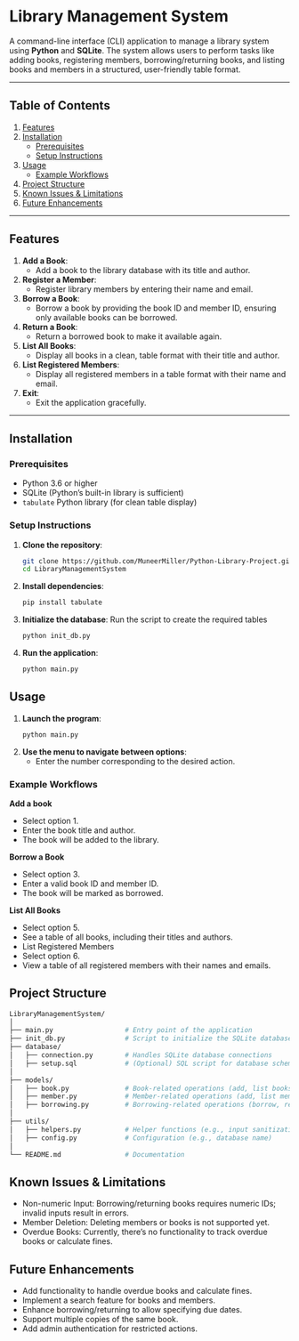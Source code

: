 
# Library Management System

A command-line interface (CLI) application to manage a library system using **Python** and **SQLite**. The system allows users to perform tasks like adding books, registering members, borrowing/returning books, and listing books and members in a structured, user-friendly table format.

---

## Table of Contents

1. [Features](#features)
2. [Installation](#installation)
   - [Prerequisites](#prerequisites)
   - [Setup Instructions](#setup-instructions)
3. [Usage](#usage)
   - [Example Workflows](#example-workflows)
4. [Project Structure](#project-structure)
5. [Known Issues & Limitations](#known-issues--limitations)
6. [Future Enhancements](#future-enhancements)

---

## Features

1. **Add a Book**:
   - Add a book to the library database with its title and author.
2. **Register a Member**:
   - Register library members by entering their name and email.
3. **Borrow a Book**:
   - Borrow a book by providing the book ID and member ID, ensuring only available books can be borrowed.
4. **Return a Book**:
   - Return a borrowed book to make it available again.
5. **List All Books**:
   - Display all books in a clean, table format with their title and author.
6. **List Registered Members**:
   - Display all registered members in a table format with their name and email.
7. **Exit**:
   - Exit the application gracefully.

---

## Installation

### Prerequisites

- Python 3.6 or higher
- SQLite (Python’s built-in library is sufficient)
- `tabulate` Python library (for clean table display)

### Setup Instructions

1. **Clone the repository**:
   ```bash
   git clone https://github.com/MuneerMiller/Python-Library-Project.git
   cd LibraryManagementSystem
2. **Install dependencies**:
   ```bash
   pip install tabulate
3. **Initialize the database**: Run the script to create the required tables
   ```bash
   python init_db.py
4. **Run the application**:
   ```bash
   python main.py
## Usage

1. **Launch the program**:
   ```bash
   python main.py
2. **Use the menu to navigate between options**:
   - Enter the number corresponding to the desired action.

### Example Workflows

**Add a book**
- Select option 1.
- Enter the book title and author.
- The book will be added to the library.

**Borrow a Book**
- Select option 3.
- Enter a valid book ID and member ID.
- The book will be marked as borrowed.

**List All Books**
- Select option 5.
- See a table of all books, including their titles and authors.
- List Registered Members
- Select option 6.
- View a table of all registered members with their names and emails.

## Project Structure

```bash
LibraryManagementSystem/
│
├── main.py                  # Entry point of the application
├── init_db.py               # Script to initialize the SQLite database
├── database/
│   ├── connection.py        # Handles SQLite database connections
│   ├── setup.sql            # (Optional) SQL script for database schema
│
├── models/
│   ├── book.py              # Book-related operations (add, list books)
│   ├── member.py            # Member-related operations (add, list members)
│   ├── borrowing.py         # Borrowing-related operations (borrow, return books)
│
├── utils/
│   ├── helpers.py           # Helper functions (e.g., input sanitization)
│   ├── config.py            # Configuration (e.g., database name)
│
└── README.md                # Documentation
```

## Known Issues & Limitations

- Non-numeric Input: Borrowing/returning books requires numeric IDs; invalid inputs result in errors.
- Member Deletion: Deleting members or books is not supported yet.
- Overdue Books: Currently, there’s no functionality to track overdue books or calculate fines.

## Future Enhancements

- Add functionality to handle overdue books and calculate fines.
- Implement a search feature for books and members.
- Enhance borrowing/returning to allow specifying due dates.
- Support multiple copies of the same book.
- Add admin authentication for restricted actions.
